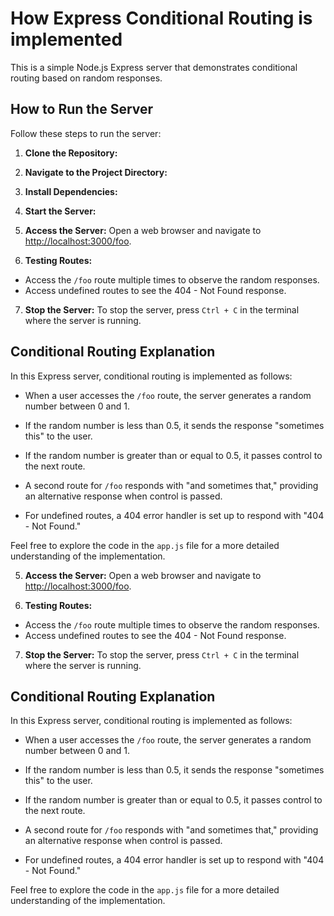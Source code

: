 # How Express Conditional Routing is implemented

This is a simple Node.js Express server that demonstrates conditional routing based on random responses.

## How to Run the Server

Follow these steps to run the server:

1. **Clone the Repository:**

2. **Navigate to the Project Directory:**

3. **Install Dependencies:**

4. **Start the Server:**


5. **Access the Server:**
Open a web browser and navigate to [http://localhost:3000/foo](http://localhost:3000/foo).

6. **Testing Routes:**
- Access the `/foo` route multiple times to observe the random responses.
- Access undefined routes to see the 404 - Not Found response.

7. **Stop the Server:**
To stop the server, press `Ctrl + C` in the terminal where the server is running.

## Conditional Routing Explanation

In this Express server, conditional routing is implemented as follows:

- When a user accesses the `/foo` route, the server generates a random number between 0 and 1.
- If the random number is less than 0.5, it sends the response "sometimes this" to the user.
- If the random number is greater than or equal to 0.5, it passes control to the next route.
- A second route for `/foo` responds with "and sometimes that," providing an alternative response when control is passed.

- For undefined routes, a 404 error handler is set up to respond with "404 - Not Found."

Feel free to explore the code in the `app.js` file for a more detailed understanding of the implementation.


5. **Access the Server:**
Open a web browser and navigate to [http://localhost:3000/foo](http://localhost:3000/foo).

6. **Testing Routes:**
- Access the `/foo` route multiple times to observe the random responses.
- Access undefined routes to see the 404 - Not Found response.

7. **Stop the Server:**
To stop the server, press `Ctrl + C` in the terminal where the server is running.

## Conditional Routing Explanation

In this Express server, conditional routing is implemented as follows:

- When a user accesses the `/foo` route, the server generates a random number between 0 and 1.
- If the random number is less than 0.5, it sends the response "sometimes this" to the user.
- If the random number is greater than or equal to 0.5, it passes control to the next route.
- A second route for `/foo` responds with "and sometimes that," providing an alternative response when control is passed.

- For undefined routes, a 404 error handler is set up to respond with "404 - Not Found."

Feel free to explore the code in the `app.js` file for a more detailed understanding of the implementation.

